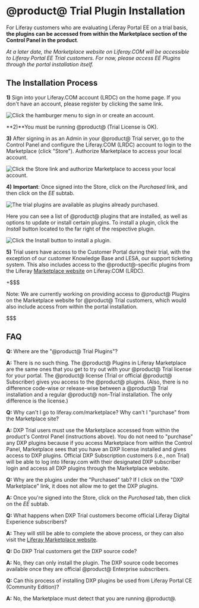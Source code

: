 # @product@ Trial Plugin Installation [](id=liferay-dxp-trial-plugin-installation)

For Liferay customers who are evaluating Liferay Portal EE on a trial
basis, **the plugins can be accessed from within the Marketplace section
of the Control Panel in the product**. 

*At a later date, the Marketplace website on Liferay.COM will be accessible to
Liferay Portal EE Trial customers. For now, please access EE Plugins through the
portal installation itself.*  

## The Installation Process [](id=the-installation-process)

**1)** Sign into your Liferay.COM account (LRDC) on the home page. If you
don't have an account, please register by clicking the same link. 

![Click the hamburger menu to sign in or create an account.](../../images-dxp/liferay-com-sign-in.png)

**2)**You must be running @product@ (Trial License is OK).


**3)** After signing in as an Admin in your @product@ Trial
server, go to the Control Panel and configure the Liferay.COM (LRDC)
account to login to the Marketplace (click "Store"). Authorize Marketplace to
access your local account.

![Click the *Store* link and authorize Marketplace to access your local account.](../../images-dxp/dxp-store-link.png)

**4)** **Important**: Once signed into the Store, click on the *Purchased* link,
and then click on the *EE* subtab.

![The trial plugins are available as plugins already purchased.](../../images-dxp/dxp-store-ee.png)

Here you can see a list of @product@ plugins that are installed, as well as
options to update or install certain plugins. To install a plugin, click the
*Install* button located to the far right of the respective plugin.

![Click the *Install* button to install a plugin.](../../images-dxp/dxp-store-install.png)

**5)** Trial users have access to the Customer Portal during their trial, with
the exception of our customer Knowledge Base and LESA, our support ticketing
system. This also includes access to the @product@-specific plugins from the Liferay
[Marketplace website](https://www.liferay.com/marketplace) on Liferay.COM
(LRDC).

+$$$

Note: We are currently working on providing access to @product@ Plugins on the
Marketplace website for @product@ Trial customers, which would also include
access from within the portal installation. 

$$$

## FAQ [](id=faq)

**Q:** Where are the "@product@ Trial Plugins"?

**A:** There is no such thing. The @product@ Plugins in Liferay Marketplace are
the same ones that you get to try out with your @product@ Trial license for your
portal. The @product@ license (Trial or official @product@ Subscriber) gives you access to the
@product@ plugins. (Also, there is no difference code-wise or release-wise between a
@product@ Trial installation and a regular @product@ non-Trial
installation. The only difference is the license.)

**Q:** Why can't I go to liferay.com/marketplace? Why can't I "purchase" from the
Marketplace site?

**A:** DXP Trial users must use the Marketplace accessed from within the
product's Control Panel (instructions above). You do not need to
"purchase" any DXP plugins because if you access Marketplace from within
the Control Panel, Marketplace sees that you have an DXP
license installed and gives access to DXP plugins. Official DXP
Subscription customers (i.e., non Trial) will be able to log into
liferay.com with their designated DXP subscriber login and access all DXP
plugins through the Marketplace website. 

**Q:** Why are the plugins under the "Purchased" tab? If I click on the
"DXP Marketplace" link, it does not allow me to get the DXP plugins.

**A:** Once you're signed into the Store, click on the *Purchased* tab,
then click on the *EE* subtab.

**Q:** What happens when DXP Trial customers become official Liferay
Digital Experience subscribers?

**A:** They will still be able to complete the above process, or they
can also visit the [Liferay Marketplace website](https://www.liferay.com/marketplace).

**Q:** Do DXP Trial customers get the DXP source code?

**A:** No, they can only install the plugin. The DXP source code becomes
available once they are official @product@ Enterprise subscribers.

**Q:** Can this process of installing DXP plugins be used from Liferay Portal CE
(Community Edition)?

**A:** No, the Marketplace must detect that you are running @product@.
